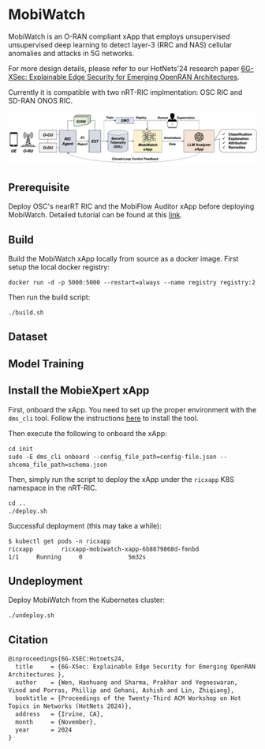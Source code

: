 # MobiWatch

MobiWatch is an O-RAN compliant xApp that employs unsupervised unsupervised deep learning to detect layer-3 (RRC and NAS) cellular anomalies and attacks in 5G networks.

For more design details, please refer to our HotNets'24 research paper [6G-XSec: Explainable Edge Security for Emerging OpenRAN Architectures](). 

Currently it is compatible with two nRT-RIC implmentation: OSC RIC and SD-RAN ONOS RIC.

![alt text](./fig/sys.png)

## Prerequisite

Deploy OSC's nearRT RIC and the MobiFlow Auditor xApp before deploying MobiWatch. Detailed tutorial can be found at this [link](https://github.com/5GSEC/5G-Spector/wiki/O%E2%80%90RAN-SC-RIC-Deployment-Guide).

## Build

Build the MobiWatch xApp locally from source as a docker image. First setup the local docker registry:

```
docker run -d -p 5000:5000 --restart=always --name registry registry:2
```

Then run the build script:

```
./build.sh
```

## Dataset

## Model Training


## Install the MobieXpert xApp

First, onboard the xApp. You need to set up the proper environment with the `dms_cli` tool. Follow the instructions [here](https://github.com/5GSEC/5G-Spector/wiki/O%E2%80%90RAN-SC-RIC-Deployment-Guide) to install the tool. 

Then execute the following to onboard the xApp:

```
cd init
sudo -E dms_cli onboard --config_file_path=config-file.json --shcema_file_path=schema.json
```

Then, simply run the script to deploy the xApp under the `ricxapp` K8S namespace in the nRT-RIC.

```
cd ..
./deploy.sh
```

Successful deployment (this may take a while):

```
$ kubectl get pods -n ricxapp
ricxapp        ricxapp-mobiwatch-xapp-6b8879868d-fmnbd                      1/1     Running     0             5m32s
```

## Undeployment

Deploy MobiWatch from the Kubernetes cluster:

```
./undeploy.sh
```

## Citation

```
@inproceedings{6G-XSEC:Hotnets24,
  title     = {6G-XSec: Explainable Edge Security for Emerging OpenRAN Architectures },
  author    = {Wen, Haohuang and Sharma, Prakhar and Yegneswaran, Vinod and Porras, Phillip and Gehani, Ashish and Lin, Zhiqiang},
  booktitle = {Proceedings of the Twenty-Third ACM Workshop on Hot Topics in Networks (HotNets 2024)},
  address   = {Irvine, CA},
  month     = {November},
  year      = 2024
}
```